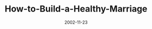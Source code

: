 ---
layout: music 
title: "How-to-Build-a-Healthy-Marriage"
series: "Do It Yourself"
date: 2002-11-23 
description: "Explore our critical ''do it yourself'' project called family."
audio: "http://s3.amazonaws.com/crossroadsaudiomessages/Build Healthy Marriage2.mp3"
audio-duration: "39:46"
src: "http://www.crossroads.net/players/media/mediumHz/bigscreen.diy.jpg"
---